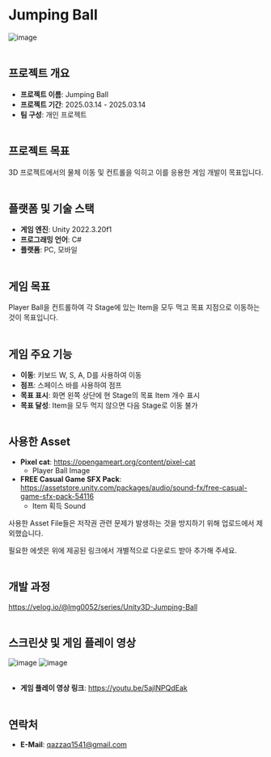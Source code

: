 # Jumping Ball
![image](https://github.com/user-attachments/assets/df1be1fe-5e4d-4f35-8b13-26a75d6eb7a8)
<br><br/>

## 프로젝트 개요
- **프로젝트 이름**: Jumping Ball
- **프로젝트 기간**: 2025.03.14 - 2025.03.14
- **팀 구성**: 개인 프로젝트
<br><br/>

## 프로젝트 목표
3D 프로젝트에서의 물체 이동 및 컨트롤을 익히고 이를 응용한 게임 개발이 목표입니다.
<br><br/>

## 플랫폼 및 기술 스택
- **게임 엔진**: Unity 2022.3.20f1
- **프로그래밍 언어**: C#
- **플랫폼**: PC, 모바일
<br><br/>

## 게임 목표
Player Ball을 컨트롤하여 각 Stage에 있는 Item을 모두 먹고 목표 지점으로 이동하는 것이 목표입니다.
<br><br/>

## 게임 주요 기능
- **이동**: 키보드 W, S, A, D를 사용하여 이동
- **점프**: 스페이스 바를 사용하여 점프
- **목표 표시**: 화면 왼쪽 상단에 현 Stage의 목표 Item 개수 표시
- **목표 달성**: Item을 모두 먹지 않으면 다음 Stage로 이동 불가
<br><br/>

## 사용한 Asset
- **Pixel cat**: https://opengameart.org/content/pixel-cat
  - Player Ball Image
- **FREE Casual Game SFX Pack**: https://assetstore.unity.com/packages/audio/sound-fx/free-casual-game-sfx-pack-54116
  - Item 획득 Sound

사용한 Asset File들은 저작권 관련 문제가 발생하는 것을 방지하기 위해 업로드에서 제외했습니다.

필요한 에셋은 위에 제공된 링크에서 개별적으로 다운로드 받아 추가해 주세요.
<br><br/>

## 개발 과정
https://velog.io/@lmg0052/series/Unity3D-Jumping-Ball
<br><br/>

## 스크린샷 및 게임 플레이 영상
![image](https://github.com/user-attachments/assets/76967bea-365d-4f76-a923-76d538c0868c)
![image](https://github.com/user-attachments/assets/d3129524-84f9-468b-a8b1-dc6218af00a3)
<br><br/>

- **게임 플레이 영상 링크**: https://youtu.be/5ajlNPQdEak
<br><br/>

## 연락처
- **E-Mail**: qazzaq1541@gmail.com
